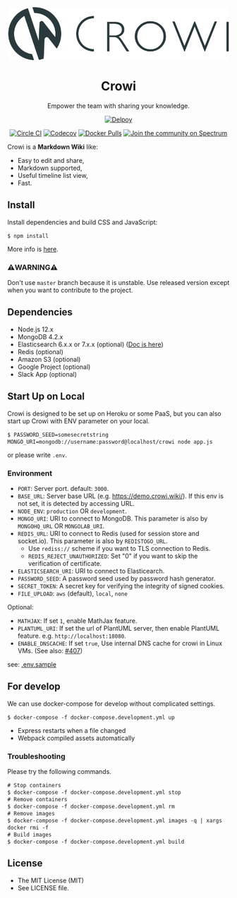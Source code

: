 <div align=center>
  <img src="https://raw.githubusercontent.com/crowi/crowi/master/public/logo/800x200.png" width="500" alt="Crowi">
</div>

<h1 align=center>Crowi</h1>
<p align=center>Empower the team with sharing your knowledge.</p>

<div align=center>
  <p align=center>
    <a href="https://heroku.com/deploy?template=https://github.com/crowi/crowi/tree/v1.7.9"><img src="https://www.herokucdn.com/deploy/button.png" alt="Delpoy"></a>
  </p>
  <p align=center>
    <a href="https://circleci.com/gh/crowi/crowi"><img src="https://circleci.com/gh/crowi/crowi.svg?style=svg" alt="Circle CI"></a>
    <a href="https://codecov.io/gh/crowi/crowi"><img src="https://codecov.io/gh/crowi/crowi/branch/master/graph/badge.svg" alt="Codecov"></a>
    <a href="https://hub.docker.com/r/crowi/crowi"><img src="https://img.shields.io/docker/pulls/crowi/crowi.svg" alt="Docker Pulls"></a>
    <a href="https://spectrum.chat/crowi"><img src="https://withspectrum.github.io/badge/badge.svg" alt="Join the community on Spectrum"></a>
  </p>
</div>

Crowi is a **Markdown Wiki** like:

* Easy to edit and share,
* Markdown supported,
* Useful timeline list view,
* Fast.


Install
---------

Install dependencies and build CSS and JavaScript:

    $ npm install

More info is [here](https://github.com/crowi/crowi/wiki/Install-and-Configuration).

### ⚠️WARNING⚠️

Don't use `master` branch because it is unstable. Use released version except when you want to contribute to the project.


Dependencies
-------------

* Node.js 12.x
* MongoDB 4.2.x
* Elasticsearch 6.x.x or 7.x.x (optional) ([Doc is here](https://github.com/crowi/crowi/wiki/Configure-Search-Functions))
* Redis (optional)
* Amazon S3 (optional)
* Google Project (optional)
* Slack App (optional)


Start Up on Local
-------------------

Crowi is designed to be set up on Heroku or some PaaS, but you can also start up Crowi with ENV parameter on your local.

```
$ PASSWORD_SEED=somesecretstring MONGO_URI=mongodb://username:password@localhost/crowi node app.js
```
or please write `.env`.

### Environment


* `PORT`: Server port. default: `3000`.
* `BASE_URL`: Server base URL (e.g. https://demo.crowi.wiki/). If this env is not set, it is detected by accessing URL.
* `NODE_ENV`: `production` OR `development`.
* `MONGO_URI`: URI to connect to MongoDB. This parameter is also by `MONGOHQ_URL` OR `MONGOLAB_URI`.
* `REDIS_URL`: URI to connect to Redis (used for session store and socket.io). This parameter is also by `REDISTOGO_URL`.
    * Use `rediss://` scheme if you want to TLS connection to Redis.
    * `REDIS_REJECT_UNAUTHORIZED`: Set "0" if you want to skip the verification of certificate.
* `ELASTICSEARCH_URI`: URI to connect to Elasticearch.
* `PASSWORD_SEED`: A password seed used by password hash generator.
* `SECRET_TOKEN`: A secret key for verifying the integrity of signed cookies.
* `FILE_UPLOAD`: `aws` (default), `local`, `none`

Optional:

* `MATHJAX`: If set `1`, enable MathJax feature.
* `PLANTUML_URI`: If set the url of PlantUML server, then enable PlantUML feature. e.g. `http://localhost:18080`.
* `ENABLE_DNSCACHE`: If set `true`, Use internal DNS cache for crowi in Linux VMs. (See also: [#407](https://github.com/crowi/crowi/pull/407))

see: [.env.sample](./.env.sample)

For develop
-------------

We can use docker-compose for develop without complicated settings.

```
$ docker-compose -f docker-compose.development.yml up
```

- Express restarts when a file changed
- Webpack compiled assets automatically

### Troubleshooting

Please try the following commands.

```
# Stop containers
$ docker-compose -f docker-compose.development.yml stop
# Remove containers
$ docker-compose -f docker-compose.development.yml rm
# Remove images
$ docker-compose -f docker-compose.development.yml images -q | xargs docker rmi -f
# Build images
$ docker-compose -f docker-compose.development.yml build
```

License
---------

* The MIT License (MIT)
* See LICENSE file.
